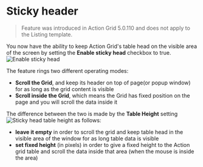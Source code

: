 # Sticky header

> Feature was introduced in Action Grid 5.0.110 and does not apply to the Listing template.

You now have the ability to keep Action Grid's table head on the visible area of the screen by setting the **Enable sticky head** checkbox to true.
![Enable sticky head](https://static.dnnsharp.com/documentation/sticky-header-setting.png "Enable sticky head")

The feature rings two different operating modes:
* **Scroll the Grid**, and keep its header on top of page(or popup window) for as long as the grid content is visible
* **Scroll inside the Grid**, which means the Grid has fixed position on the page and you will scroll the data inside it

The difference between the two is made by the **Table Height** setting 
![Sticky head table height](https://static.dnnsharp.com/documentation/sticky-header-table-height.png "Sticky header table height")
as follows:
* **leave it empty** in order to scroll the grid and keep table head in the visible area of the window for as long table data is visible
* **set fixed height** (in pixels) in order to give a fixed height to the Action grid table and scroll the data inside that area (when the mouse is inside the area)